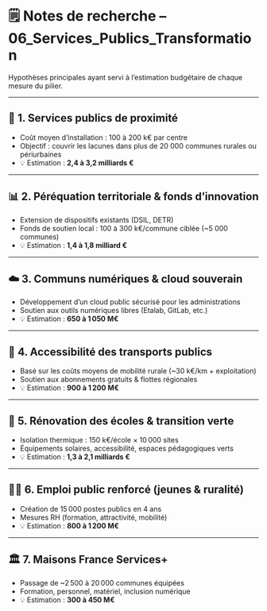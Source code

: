 # 🗒️ Notes de recherche – 06_Services_Publics_Transformation

Hypothèses principales ayant servi à l’estimation budgétaire de chaque mesure du pilier.

---

## 🏥 1. Services publics de proximité

- Coût moyen d’installation : 100 à 200 k€ par centre  
- Objectif : couvrir les lacunes dans plus de 20 000 communes rurales ou périurbaines  
- 💡 Estimation : **2,4 à 3,2 milliards €**

---

## 📊 2. Péréquation territoriale & fonds d’innovation

- Extension de dispositifs existants (DSIL, DETR)  
- Fonds de soutien local : 100 à 300 k€/commune ciblée (~5 000 communes)  
- 💡 Estimation : **1,4 à 1,8 milliard €**

---

## ☁️ 3. Communs numériques & cloud souverain

- Développement d’un cloud public sécurisé pour les administrations  
- Soutien aux outils numériques libres (Etalab, GitLab, etc.)  
- 💡 Estimation : **650 à 1 050 M€**

---

## 🚉 4. Accessibilité des transports publics

- Basé sur les coûts moyens de mobilité rurale (~30 k€/km + exploitation)  
- Soutien aux abonnements gratuits & flottes régionales  
- 💡 Estimation : **900 à 1 200 M€**

---

## 🏫 5. Rénovation des écoles & transition verte

- Isolation thermique : 150 k€/école × 10 000 sites  
- Équipements solaires, accessibilité, espaces pédagogiques verts  
- 💡 Estimation : **1,3 à 2,1 milliards €**

---

## 👩‍⚕️ 6. Emploi public renforcé (jeunes & ruralité)

- Création de 15 000 postes publics en 4 ans  
- Mesures RH (formation, attractivité, mobilité)  
- 💡 Estimation : **800 à 1 200 M€**

---

## 🏛️ 7. Maisons France Services+

- Passage de ~2 500 à 20 000 communes équipées  
- Formation, personnel, matériel, inclusion numérique  
- 💡 Estimation : **300 à 450 M€**
